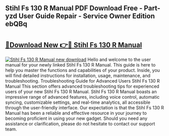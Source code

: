 ## Stihl Fs 130 R Manual PDF Download Free - Part-yzd User Guide Repair - Service Owner Edition ebQBq

# <h2><a href="http://bc7776.oget.top/?id=Stihl+Fs+130+R+Manual">🔗Download New 👉🔴 Stihl Fs 130 R Manual</a></h2>

[![Stihl Fs 130 R Manual new download](https://i.imgur.com/5g1atiW.png)](http://bc7776.oget.top/?id=Stihl+Fs+130+R+Manual)
Hello and welcome to the user manual for your newly linked Stihl Fs 130 R Manual. This guide is here to help you master the functions and capabilities of your product. Inside, you will find detailed instructions for installation, usage, maintenance, and troubleshooting. Troubleshooting Guide for Advanced Users Stihl Fs 130 R Manual This section offers advanced troubleshooting tips for experienced users of your new Stihl Fs 130 R Manual. Stihl Fs 130 R Manual boasts an impressive range of advanced features, including voice control, automatic syncing, customizable settings, and real-time analytics, all accessible through the user-friendly interface. Our expectation is that the Stihl Fs 130 R Manual has been a reliable and effective resource in your journey to becoming proficient in using your new gadget. Should you need any assistance or clarification, please do not hesitate to contact our support team.
